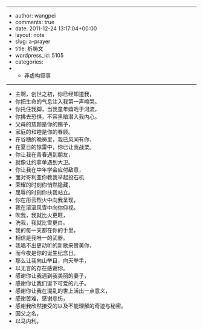 - ---
- author: wangpei
- comments: true
- date: 2011-12-24 13:17:04+00:00
- layout: note
- slug: a-prayer
- title: 祈祷文
- wordpress_id: 5105
- categories:
- - 非虚构叙事
- ---
- 主啊，创世之初，你已经知道我，
- 你把生命的气息注入我第一声啼哭。
- 你托住我脚，当我童年嬉戏于河流，
- 你拂去恐惧，不容黑暗潜入我内心。
- 父母的慈颜是你的赐予，
- 家庭的和睦是你的眷顾。
- 在谷穗的晚祷里，我已风闻有你，
- 在夏日的惊雷中，你已让我战栗。
- 你让我在青春遇到朋友，
- 就像让约拿单遇到大卫。
- 你让我在中年学会应付敌意，
- 面对哥利亚你教我举起投石机
- 荣耀的时刻你悄然隐藏，
- 屈辱的时刻你扶我站立。
- 你在彤云烈火中向我呈现，
- 我在滚滚风雪中向你仰视。
- 吹我，我就比火更旺，
- 洗我，我就比雪更白。
- 我的每一天都在你的手里，
- 相信是我唯一的武器。
- 我唱不出更动听的新歌来赞美你，
- 而今夜是你的诞生纪念日。
- 那么让我向山举目，向天举手，
- 以无言的存在感谢你。
- 感谢你让我遇到我美丽的妻子，
- 感谢你让我们诞下可爱的儿子。
- 感谢你让我在混乱的世上活出一点意义，
- 感谢苦难，感谢悲伤，
- 感谢我欣然接受的以及不能理解的奇迹与秘密。
- 因父之名，
- 以马内利。
